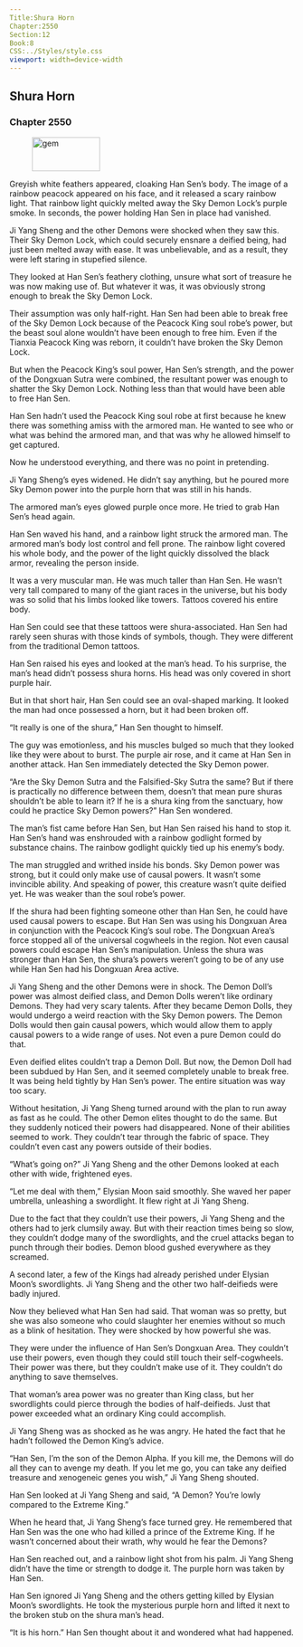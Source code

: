 ```yaml
---
Title:Shura Horn 
Chapter:2550 
Section:12 
Book:8 
CSS:../Styles/style.css 
viewport: width=device-width
---
```

  
## Shura Horn
### Chapter 2550
  
<figure>
	<img src="../Images/gem.gif" alt="gem" id="gem" width="120" height="60" />
</figure>
  

  
Greyish white feathers appeared, cloaking Han Sen’s body. The image of a rainbow peacock appeared on his face, and it released a scary rainbow light. That rainbow light quickly melted away the Sky Demon Lock’s purple smoke. In seconds, the power holding Han Sen in place had vanished.

Ji Yang Sheng and the other Demons were shocked when they saw this. Their Sky Demon Lock, which could securely ensnare a deified being, had just been melted away with ease. It was unbelievable, and as a result, they were left staring in stupefied silence.

They looked at Han Sen’s feathery clothing, unsure what sort of treasure he was now making use of. But whatever it was, it was obviously strong enough to break the Sky Demon Lock.

Their assumption was only half-right. Han Sen had been able to break free of the Sky Demon Lock because of the Peacock King soul robe’s power, but the beast soul alone wouldn’t have been enough to free him. Even if the Tianxia Peacock King was reborn, it couldn’t have broken the Sky Demon Lock.

But when the Peacock King’s soul power, Han Sen’s strength, and the power of the Dongxuan Sutra were combined, the resultant power was enough to shatter the Sky Demon Lock. Nothing less than that would have been able to free Han Sen.

Han Sen hadn’t used the Peacock King soul robe at first because he knew there was something amiss with the armored man. He wanted to see who or what was behind the armored man, and that was why he allowed himself to get captured.

Now he understood everything, and there was no point in pretending.

Ji Yang Sheng’s eyes widened. He didn’t say anything, but he poured more Sky Demon power into the purple horn that was still in his hands.

The armored man’s eyes glowed purple once more. He tried to grab Han Sen’s head again.

Han Sen waved his hand, and a rainbow light struck the armored man. The armored man’s body lost control and fell prone. The rainbow light covered his whole body, and the power of the light quickly dissolved the black armor, revealing the person inside.

It was a very muscular man. He was much taller than Han Sen. He wasn’t very tall compared to many of the giant races in the universe, but his body was so solid that his limbs looked like towers. Tattoos covered his entire body.

Han Sen could see that these tattoos were shura-associated. Han Sen had rarely seen shuras with those kinds of symbols, though. They were different from the traditional Demon tattoos.

Han Sen raised his eyes and looked at the man’s head. To his surprise, the man’s head didn’t possess shura horns. His head was only covered in short purple hair.

But in that short hair, Han Sen could see an oval-shaped marking. It looked the man had once possessed a horn, but it had been broken off.

“It really is one of the shura,” Han Sen thought to himself.

The guy was emotionless, and his muscles bulged so much that they looked like they were about to burst. The purple air rose, and it came at Han Sen in another attack. Han Sen immediately detected the Sky Demon power.

“Are the Sky Demon Sutra and the Falsified-Sky Sutra the same? But if there is practically no difference between them, doesn’t that mean pure shuras shouldn’t be able to learn it? If he is a shura king from the sanctuary, how could he practice Sky Demon powers?” Han Sen wondered.

The man’s fist came before Han Sen, but Han Sen raised his hand to stop it. Han Sen’s hand was enshrouded with a rainbow godlight formed by substance chains. The rainbow godlight quickly tied up his enemy’s body.

The man struggled and writhed inside his bonds. Sky Demon power was strong, but it could only make use of causal powers. It wasn’t some invincible ability. And speaking of power, this creature wasn’t quite deified yet. He was weaker than the soul robe’s power.

If the shura had been fighting someone other than Han Sen, he could have used causal powers to escape. But Han Sen was using his Dongxuan Area in conjunction with the Peacock King’s soul robe. The Dongxuan Area’s force stopped all of the universal cogwheels in the region. Not even causal powers could escape Han Sen’s manipulation. Unless the shura was stronger than Han Sen, the shura’s powers weren’t going to be of any use while Han Sen had his Dongxuan Area active.

Ji Yang Sheng and the other Demons were in shock. The Demon Doll’s power was almost deified class, and Demon Dolls weren’t like ordinary Demons. They had very scary talents. After they became Demon Dolls, they would undergo a weird reaction with the Sky Demon powers. The Demon Dolls would then gain causal powers, which would allow them to apply causal powers to a wide range of uses. Not even a pure Demon could do that.

Even deified elites couldn’t trap a Demon Doll. But now, the Demon Doll had been subdued by Han Sen, and it seemed completely unable to break free. It was being held tightly by Han Sen’s power. The entire situation was way too scary.

Without hesitation, Ji Yang Sheng turned around with the plan to run away as fast as he could. The other Demon elites thought to do the same. But they suddenly noticed their powers had disappeared. None of their abilities seemed to work. They couldn’t tear through the fabric of space. They couldn’t even cast any powers outside of their bodies.

“What’s going on?” Ji Yang Sheng and the other Demons looked at each other with wide, frightened eyes.

“Let me deal with them,” Elysian Moon said smoothly. She waved her paper umbrella, unleashing a swordlight. It flew right at Ji Yang Sheng.

Due to the fact that they couldn’t use their powers, Ji Yang Sheng and the others had to jerk clumsily away. But with their reaction times being so slow, they couldn’t dodge many of the swordlights, and the cruel attacks began to punch through their bodies. Demon blood gushed everywhere as they screamed.

A second later, a few of the Kings had already perished under Elysian Moon’s swordlights. Ji Yang Sheng and the other two half-deifieds were badly injured.

Now they believed what Han Sen had said. That woman was so pretty, but she was also someone who could slaughter her enemies without so much as a blink of hesitation. They were shocked by how powerful she was.

They were under the influence of Han Sen’s Dongxuan Area. They couldn’t use their powers, even though they could still touch their self-cogwheels. Their power was there, but they couldn’t make use of it. They couldn’t do anything to save themselves.

That woman’s area power was no greater than King class, but her swordlights could pierce through the bodies of half-deifieds. Just that power exceeded what an ordinary King could accomplish.

Ji Yang Sheng was as shocked as he was angry. He hated the fact that he hadn’t followed the Demon King’s advice.

“Han Sen, I’m the son of the Demon Alpha. If you kill me, the Demons will do all they can to avenge my death. If you let me go, you can take any deified treasure and xenogeneic genes you wish,” Ji Yang Sheng shouted.

Han Sen looked at Ji Yang Sheng and said, “A Demon? You’re lowly compared to the Extreme King.”

When he heard that, Ji Yang Sheng’s face turned grey. He remembered that Han Sen was the one who had killed a prince of the Extreme King. If he wasn’t concerned about their wrath, why would he fear the Demons?

Han Sen reached out, and a rainbow light shot from his palm. Ji Yang Sheng didn’t have the time or strength to dodge it. The purple horn was taken by Han Sen.

Han Sen ignored Ji Yang Sheng and the others getting killed by Elysian Moon’s swordlights. He took the mysterious purple horn and lifted it next to the broken stub on the shura man’s head.

“It is his horn.” Han Sen thought about it and wondered what had happened.
